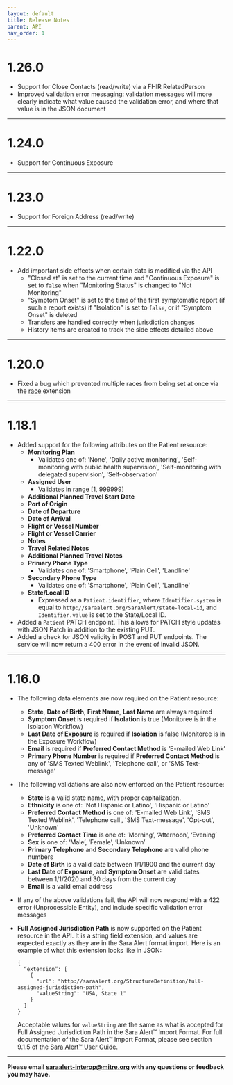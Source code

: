 ```yaml
---
layout: default
title: Release Notes
parent: API
nav_order: 1
---
```


# 1.26.0
* Support for Close Contacts (read/write) via a FHIR RelatedPerson
* Improved validation error messaging: validation messages will more clearly indicate what value caused the validation error, and where that value is in the JSON document

***

# 1.24.0
* Support for Continuous Exposure

***

# 1.23.0
* Support for Foreign Address (read/write)

***

# 1.22.0
* Add important side effects when certain data is modified via the API
  * "Closed at" is set to the current time and "Continuous Exposure" is set to `false` when "Monitoring Status" is changed to "Not Monitoring"
  * "Symptom Onset" is set to the time of the first symptomatic report (if such a report exists) if "Isolation" is set to `false`, or if "Symptom Onset" is deleted
  * Transfers are handled correctly when jurisdiction changes
  * History items are created to track the side effects detailed above

***

# 1.20.0
* Fixed a bug which prevented multiple races from being set at once via the [race](https://www.hl7.org/fhir/us/core/StructureDefinition-us-core-race.html) extension

***

# 1.18.1
* Added support for the following attributes on the Patient resource:
  * **Monitoring Plan**
    * Validates one of: 'None', 'Daily active monitoring', 'Self-monitoring with public health supervision', 'Self-monitoring with delegated supervision', 'Self-observation'
  * **Assigned User**
    * Validates in range [1, 999999]
  * **Additional Planned Travel Start Date**
  * **Port of Origin**
  * **Date of Departure**
  * **Date of Arrival**
  * **Flight or Vessel Number**
  * **Flight or Vessel Carrier**
  * **Notes**
  * **Travel Related Notes**
  * **Additional Planned Travel Notes**
  * **Primary Phone Type**
    * Validates one of: 'Smartphone', 'Plain Cell', 'Landline'
  * **Secondary Phone Type**
    * Validates one of: 'Smartphone', 'Plain Cell', 'Landline'
  * **State/Local ID**
    * Expressed as a `Patient.identifier`, where `Identifier.system` is equal to `http://saraalert.org/SaraAlert/state-local-id`, and `Identifier.value` is set to the State/Local ID.
* Added a `Patient` PATCH endpoint. This allows for PATCH style updates with JSON Patch in addition to the existing PUT.
* Added a check for JSON validity in POST and PUT endpoints. The service will now return a 400 error in the event of invalid JSON.

***

# 1.16.0
* The following data elements are now required on the Patient resource:
  * **State**, **Date of Birth**, **First Name**, **Last Name** are always required
  * **Symptom Onset** is required if **Isolation** is true (Monitoree is in the Isolation Workflow)
  * **Last Date of Exposure** is required if **Isolation** is false (Monitoree is in the Exposure Workflow)
  * **Email** is required if **Preferred Contact Method** is ‘E-mailed Web Link’
  * **Primary Phone Number** is required if **Preferred Contact Method** is any of 'SMS Texted Weblink', 'Telephone call', or 'SMS Text-message'
* The following validations are also now enforced on the Patient resource:
  * **State** is a valid state name, with proper capitalization.
  * **Ethnicity** is one of: 'Not Hispanic or Latino', 'Hispanic or Latino'
  * **Preferred Contact Method** is one of: 'E-mailed Web Link', 'SMS Texted Weblink', 'Telephone call', 'SMS Text-message', 'Opt-out', 'Unknown'
  * **Preferred Contact Time** is one of: ‘Morning’, ‘Afternoon’, ‘Evening’
  * **Sex** is one of: ‘Male’, ‘Female’, ‘Unknown’
  * **Primary Telephone** and **Secondary Telephone** are valid phone numbers
  * **Date of Birth** is a valid date between 1/1/1900 and the current day
  * **Last Date of Exposure**, and **Symptom Onset** are valid dates between 1/1/2020 and 30 days from the current day
  * **Email** is a valid email address
* If any of the above validations fail, the API will now respond with a 422 error (Unprocessible Entity), and include specific validation error messages
* **Full Assigned Jurisdiction Path** is now supported on the Patient resource in the API. It is a string field extension, and values are expected exactly as they are in the Sara Alert format import. Here is an example of what this extension looks like in JSON:

      {
        “extension”: [
          {
            "url": "http://saraalert.org/StructureDefinition/full-assigned-jurisdiction-path",
            "valueString": "USA, State 1"
          }
        ]
      }
  Acceptable values for `valueString` are the same as what is accepted for Full Assigned Jurisdiction Path in the Sara Alert™ Import Format.  For full documentation of the Sara Alert™ Import Format, please see section 9.1.5 of the [Sara Alert™ User Guide](https://saraalert.org/wp-content/uploads/2020/10/Sara-Alert-User-Guide-v1.15.pdf).

***

**Please email saraalert-interop@mitre.org with any questions or feedback you may have.**